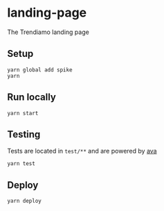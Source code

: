 # landing-page

The Trendiamo landing page

## Setup

```
yarn global add spike
yarn
```

## Run locally

```
yarn start
```

## Testing

Tests are located in `test/**` and are powered by [ava](https://github.com/sindresorhus/ava)

```
yarn test
```

## Deploy

```
yarn deploy
```
